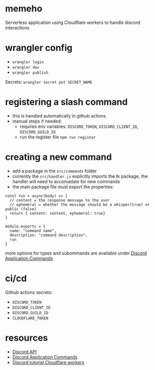 # memeho

Serverless application using Cloudflare workers to handle discord interactions

# wrangler config

* `wrangler login`
* `wrangler dev`
* `wrangler publish`

Secrets: `wrangler secret put SECRET_NAME`

# registering a slash command

* this is handled automatically in github actions
* manual steps if needed:
  * requires env variables: `DISCORD_TOKEN`, `DISCORD_CLIENT_ID`, `DISCORD_GUILD_ID`
  * run the register file `npm run register`

# creating a new command

* add a package in the `src/commands` folder
* currently the `src/handler.js` explicitly imports the tk package, the handler will need to accomadate for new commands
* the main package file must export the properties:
```
const run = async(body) => {
  // content = the response message to the user
  // ephemeral = whether the message should be a whisper(true) or public (false)
  return { content: content, ephemeral: true}
}

module.exports = {
  name: "command name",
  description: "command description",
  run
}
```

more options for types and subommands are available under [Discord Application Commands](https://discord.com/developers/docs/interactions/application-commands)

# ci/cd

Github actions secrets: 

* `DISCORD_TOKEN`
* `DISCORD_CLIENT_ID`
* `DISCORD_GUILD_ID`
* `CLOUDFLARE_TOKEN`

# resources

* [Discord API](https://discord.com/developers/docs/reference)
* [Discord Application Commands](https://discord.com/developers/docs/interactions/application-commands)
* [Discord tutorial Cloudflare workers](https://discord.com/developers/docs/tutorials/hosting-on-cloudflare-workers)
